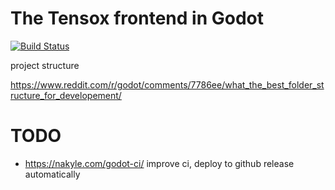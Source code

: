 # The Tensox frontend in Godot
[![Build Status](https://img.shields.io/circleci/project/The-Tensox/the-tensox-godot/master.svg)](https://circleci.com/gh/The-Tensox/the-tensox-godot)

project structure

https://www.reddit.com/r/godot/comments/7786ee/what_the_best_folder_structure_for_developement/



# TODO
 - https://nakyle.com/godot-ci/ improve ci, deploy to github release automatically